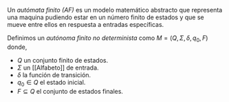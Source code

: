 Un *autómata finito (AF)* es un modelo matemático abstracto que representa una maquina pudiendo estar en un número finito de estados y que se mueve entre ellos en respuesta a entradas específicas.

Definimos un *autónoma finito no determinista* como $M=(Q,\Sigma,\delta, q_0, F)$ donde,
- $Q$ un conjunto finito de estados.
- $\Sigma$ un [[Alfabeto]] de entrada.
- $\delta$ la función de transición.
- $q_0 \in Q$ el estado inicial.
- $F \subseteq Q$ el conjunto de estados finales.
